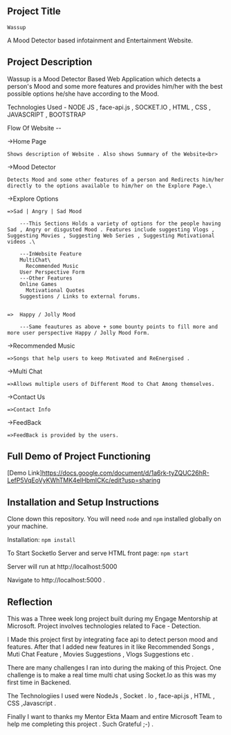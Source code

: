 ## Project Title
    Wassup 
A Mood Detector based infotainment and Entertainment Website.

##  Project Description
Wassup is a Mood Detector Based Web Application which detects a person's Mood and some more features and provides him/her with the best possible options he/she have according to the Mood.


Technologies Used - NODE JS , face-api.js , SOCKET.IO , HTML , CSS , JAVASCRIPT , BOOTSTRAP


Flow Of Website --

->Home Page<br>

    Shows description of Website . Also shows Summary of the Website<br>


->Mood Detector

    Detects Mood and some other features of a person and Redirects him/her directly to the options available to him/her on the Explore Page.\


->Explore Options

    =>Sad | Angry | Sad Mood

        ---This Sections Holds a variety of options for the people having Sad , Angry or disgusted Mood . Features include suggesting Vlogs , Suggesting Movies , Suggesting Web Series , Suggesting Motivational videos .\ 

        ---InWebsite Feature
        MultiChat\
          Recommended Music
        User Perspective Form
        ---Other Features
        Online Games
          Motivational Quotes
        Suggestions / Links to external forums.


    =>  Happy / Jolly Mood

        ---Same feautures as above + some bounty points to fill more and more user perspective Happy / Jolly Mood Form.


->Recommended Music

    =>Songs that help users to keep Motivated and ReEnergised .


->Multi Chat


    =>Allows multiple users of Different Mood to Chat Among themselves.
->Contact Us


    =>Contact Info


->FeedBack

    =>FeedBack is provided by the users.
    




## Full Demo of Project Functioning

[Demo Link]https://docs.google.com/document/d/1a6rk-tyZQUC26hR-LefP5VqEoVyKWhTMK4eIHbmICKc/edit?usp=sharing

## Installation and Setup Instructions


Clone down this repository. You will need `node` and `npm` installed globally on your machine.  

Installation:
`npm install`  

To Start SocketIo Server and serve HTML front page:
`npm start`

Server will run at http://localhost:5000

Navigate to http://localhost:5000 . 
## Reflection
This was a Three week long project built during my Engage Mentorship at Microsoft. Project involves technologies related to Face - Detection.

I Made this project first by integrating face api to detect person mood and features. After that I added new features in it like Recommended Songs , Muti Chat Feature , Movies Suggestions , Vlogs Suggestions etc .

There are many challenges I ran into during the making of this Project. One challenge is to make a real time multi chat using Socket.Io as this was my first time in Backened.

The Technologiies I used were NodeJs , Socket . Io , face-api.js , HTML , CSS ,Javascript .

Finally I want to thanks my Mentor Ekta Maam and entire Microsoft Team to help me completing this project .
Such Grateful ;-) .

